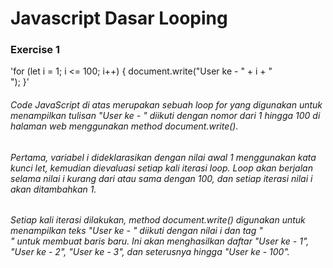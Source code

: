 # Javascript Dasar Looping

### Exercise 1

'for (let i = 1; i <= 100; i++) {
  document.write("User ke - " + i + "<br>");
}'

###### Code JavaScript di atas merupakan sebuah loop for yang digunakan untuk menampilkan tulisan "User ke - " diikuti dengan nomor dari 1 hingga 100 di halaman web menggunakan method document.write().

###### Pertama, variabel i dideklarasikan dengan nilai awal 1 menggunakan kata kunci let, kemudian dievaluasi setiap kali iterasi loop. Loop akan berjalan selama nilai i kurang dari atau sama dengan 100, dan setiap iterasi nilai i akan ditambahkan 1.

###### Setiap kali iterasi dilakukan, method document.write() digunakan untuk menampilkan teks "User ke - " diikuti dengan nilai i dan tag "<br>" untuk membuat baris baru. Ini akan menghasilkan daftar "User ke - 1", "User ke - 2", "User ke - 3", dan seterusnya hingga "User ke - 100".